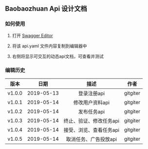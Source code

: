 ## Baobaozhuan Api 设计文档

### 如何使用

1. 打开 [Swagger Editor](http://editor.swagger.io/)

2. 将该 api.yaml 文件内容复制到编辑器中

3. 右侧将显示可交互的动态api文档，可查看并测试

### 编辑历史
| 版本 |   日期    | 描述 |  作者   |
| :--: | :-------: | :--: | :-----: |
| v1.0.0 | 2019-05-13 | 登录注册api | gitgiter |
| v1.0.1 | 2019-05-14 | 修改用户资料api | gitgiter |
| v1.0.2 | 2019-05-14 | 发布任务api | gitgiter |
| v1.0.3 | 2019-05-14 | 终止、验证、修改任务api | gitgiter |
| v1.0.4 | 2019-05-14 | 接受、浏览、查看任务api | gitgiter |
| v1.0.5 | 2019-05-14 | 取消任务、广告投放api | gitgiter |